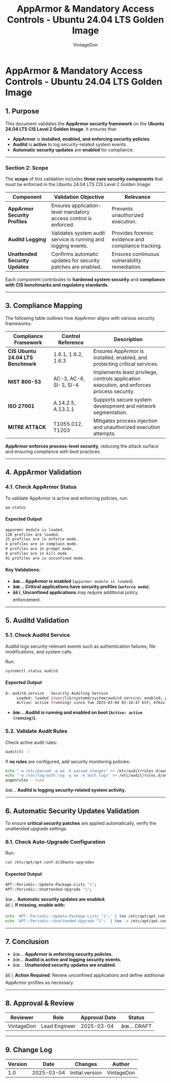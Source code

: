 ﻿---
title: "AppArmor & Mandatory Access Controls - Ubuntu 24.04 LTS Golden Image"
description: "Validation of AppArmor, Auditd, and automatic security updates on the CIS L2 Ubuntu 24.04 LTS golden image."
category: "Security & Compliance"
version: "1.0"
status: "Draft"
author: "VintageDon"
last_updated: "2025-03-04"
compliance_mappings:
  - "CIS Ubuntu 24.04 LTS Benchmark: 1.6.1, 1.6.2, 1.6.3"
  - "NIST 800-53: AC-3, AC-6, SI-3, SI-4"
  - "ISO 27001: A.14.2.5, A.13.1.1"
  - "MITRE ATT&CK: T1055.012, T1203"
---
# **AppArmor & Mandatory Access Controls - Ubuntu 24.04 LTS Golden Image**  

## **1. Purpose**  

This document validates the **AppArmor security framework** on the **Ubuntu 24.04 LTS CIS Level 2 Golden Image**. It ensures that:  

- **AppArmor** is **installed, enabled, and enforcing security policies**.  
- **Auditd** is **active** to log security-related system events.  
- **Automatic security updates** are **enabled** for compliance.  

---

### **Section 2: Scope**

The **scope** of this validation includes **three core security components** that must be enforced in the Ubuntu 24.04 LTS CIS Level 2 Golden Image:

| **Component**                 | **Validation Objective**                                          | **Relevance** |
|--------------------------------|------------------------------------------------------------------|--------------|
| **AppArmor Security Profiles** | Ensures application-level mandatory access control is enforced. | Prevents unauthorized execution. |
| **Auditd Logging**             | Validates system audit service is running and logging events.  | Provides forensic evidence and compliance tracking. |
| **Unattended Security Updates** | Confirms automatic updates for security patches are enabled.  | Ensures continuous vulnerability remediation. |

Each component contributes to **hardened system security** and **compliance with CIS benchmarks and regulatory standards**.

---

## **3. Compliance Mapping**  

The following table outlines how AppArmor aligns with various security frameworks:

| **Compliance Framework**         | **Control Reference**           | **Description** |
|----------------------------------|--------------------------------|----------------|
| **CIS Ubuntu 24.04 LTS Benchmark** | 1.6.1, 1.6.2, 1.6.3 | Ensures AppArmor is installed, enabled, and protecting critical services. |
| **NIST 800-53**                 | AC-3, AC-6, SI-3, SI-4        | Implements least privilege, controls application execution, and enforces process security. |
| **ISO 27001**                   | A.14.2.5, A.13.1.1           | Supports secure system development and network segmentation. |
| **MITRE ATT&CK**                | T1055.012, T1203             | Mitigates process injection and unauthorized execution attempts. |

**AppArmor enforces process-level security**, reducing the attack surface and ensuring compliance with best practices.

---

## **4. AppArmor Validation**  

### **4.1. Check AppArmor Status**  

To validate AppArmor is active and enforcing policies, run:  

```bash
aa-status
```

#### **Expected Output**  

```bash
apparmor module is loaded.
120 profiles are loaded.
25 profiles are in enforce mode.
4 profiles are in complain mode.
0 profiles are in prompt mode.
0 profiles are in kill mode.
91 profiles are in unconfined mode.
```

#### **Key Validations:**  

- **âœ… AppArmor is enabled** (`apparmor module is loaded`).  
- **âœ… Critical applications have security profiles (`enforce mode`).**  
- **âš ï¸ Unconfined applications** may require additional policy enforcement.  

---

## **5. Auditd Validation**  

### **5.1. Check Auditd Service**  

Auditd logs security-relevant events such as authentication failures, file modifications, and system calls.  

Run:  

```bash
systemctl status auditd
```

#### **Expected Output**  

```bash
â— auditd.service - Security Auditing Service
     Loaded: loaded (/usr/lib/systemd/system/auditd.service; enabled; preset: enabled)
     Active: active (running) since Tue 2025-03-04 02:10:47 EST; 47min ago
```

- **âœ… Auditd is running and enabled on boot (`Active: active (running)`).**  

### **5.2. Validate Audit Rules**  

Check active audit rules:  

```bash
auditctl -l
```

If **no rules** are configured, add security monitoring policies:  

```bash
echo "-w /etc/passwd -p wa -k passwd_changes" >> /etc/audit/rules.d/audit.rules
echo "-w /var/log/auth.log -p wa -k auth_logs" >> /etc/audit/rules.d/audit.rules
augenrules --load
```

âœ… **Auditd is logging security-related system activity.**  

---

## **6. Automatic Security Updates Validation**  

To ensure **critical security patches** are applied automatically, verify the unattended upgrade settings.

### **6.1. Check Auto-Upgrade Configuration**  

Run:  

```bash
cat /etc/apt/apt.conf.d/20auto-upgrades
```

#### **Expected Output**  

```bash
APT::Periodic::Update-Package-Lists "1";
APT::Periodic::Unattended-Upgrade "1";
```

âœ… **Automatic security updates are enabled.**  
âš ï¸ **If missing, enable with:**  

```bash
echo 'APT::Periodic::Update-Package-Lists "1";' | tee /etc/apt/apt.conf.d/20auto-upgrades
echo 'APT::Periodic::Unattended-Upgrade "1";' | tee -a /etc/apt/apt.conf.d/20auto-upgrades
```

---

## **7. Conclusion**  

- âœ… **AppArmor is enforcing security policies.**  
- âœ… **Auditd is active and logging security events.**  
- âœ… **Unattended security updates are enabled.**  

âš ï¸ **Action Required**: Review unconfined applications and define additional AppArmor profiles as necessary.

---

## **8. Approval & Review**  

| **Reviewer** | **Role**          | **Approval Date** | **Status** |
|-------------|-----------------|------------------|------------|
| VintageDon  | Lead Engineer    | 2025-03-04       | âœ… DRAFT |

---

## **9. Change Log**  

| **Version** | **Date**       | **Changes**          | **Author**     |
|------------|--------------|----------------------|---------------|
| 1.0        | 2025-03-04   | Initial version     | VintageDon   |

